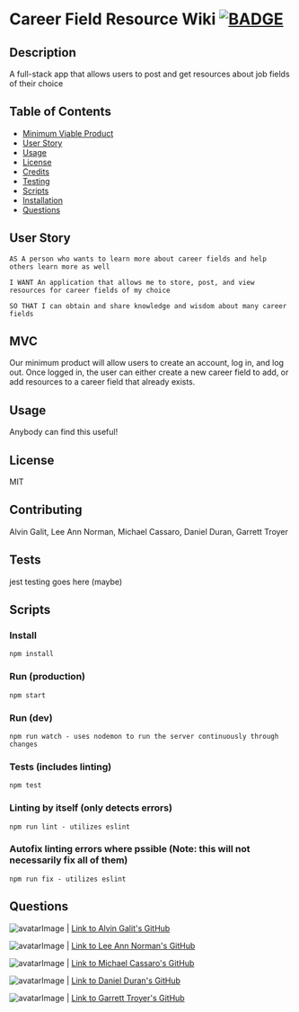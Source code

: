 # Career Field Resource Wiki [![BADGE](https://img.shields.io/badge/License%3A-MIT-blue)](https://img.shields.io/badge/License%3A-MIT-blue)
## Description
A full-stack app that allows users to post and get resources about job fields of their choice
## Table of Contents
* [Minimum Viable Product](#MVC)
* [User Story](#User_Story)
* [Usage](#usage)
* [License](#license)
* [Credits](#contributing)
* [Testing](#tests)
* [Scripts](#Scripts)
* [Installation](#install)
* [Questions](#questions)
## User Story

```
AS A person who wants to learn more about career fields and help others learn more as well

I WANT An application that allows me to store, post, and view resources for career fields of my choice

SO THAT I can obtain and share knowledge and wisdom about many career fields

```

## MVC
Our minimum product will allow users to create an account, log in, and log out. Once logged in, the user can either
create a new career field to add, or add resources to a career field that already exists.
## Usage
Anybody can find this useful!
## License
MIT
## Contributing
Alvin Galit, Lee Ann Norman, Michael Cassaro, Daniel Duran, Garrett Troyer
## Tests
jest testing goes here (maybe)
## Scripts
### Install
    npm install
### Run (production)
    npm start
### Run (dev)
    npm run watch - uses nodemon to run the server continuously through changes
### Tests (includes linting)
    npm test
### Linting by itself (only detects errors)
    npm run lint - utilizes eslint
### Autofix linting errors where pssible (Note: this will not necessarily fix all of them)
    npm run fix - utilizes eslint
## Questions

![avatarImage](https://avatars1.githubusercontent.com/u/38934010?v=4) | [Link to Alvin Galit's GitHub](https://github.com/aroblesgalit)

![avatarImage](https://avatars3.githubusercontent.com/u/58370172?v=4) | [Link to Lee Ann Norman's GitHub](https://github.com/leenorman)

![avatarImage](https://avatars0.githubusercontent.com/u/60193809?v=4) | [Link to Michael Cassaro's GitHub](https://github.com/mdcassaro)

![avatarImage](https://avatars2.githubusercontent.com/u/61794357?v=4) | [Link to Daniel Duran's GitHub](https://github.com/DanielD10)

![avatarImage](https://avatars1.githubusercontent.com/u/32282285?v=4) | [Link to Garrett Troyer's GitHub](https://github.com/fruityvegetables)
